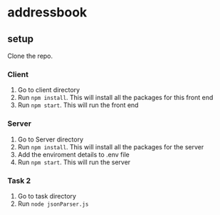 # addressbook
  ## setup
  Clone the repo.
  ### Client
  1. Go to client directory
  2. Run `npm install`. This will install all the packages for this front end
  3. Run `npm start`. This will run the front end
  ### Server
  1. Go to Server directory
  2. Run `npm install`. This will install all the packages for the server
  3. Add the enviroment details to .env file
  4. Run `npm start`. This will run the server

  ### Task 2
  1. Go to task directory
  2. Run `node jsonParser.js`

